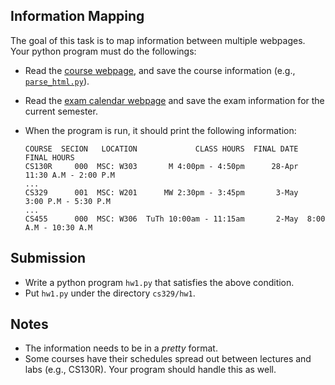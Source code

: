 ## Information Mapping

The goal of this task is to map information between multiple webpages. Your python program must do the followings:

* Read the [course webpage](http://www.mathcs.emory.edu/classes-semester.php?subject=CS&year=2015&term=2&graduate=0), and save the course information (e.g., [`parse_html.py`](../tree/master/src/regular_expressions/parse_html.py)).
* Read the [exam calendar webpage](http://registrar.emory.edu/Students/Calendars/examcalendar/emorycollege_examcalendar.html) and save the exam information for the current semester.
* When the program is run, it should print the following information:

   ```
   COURSE  SECION   LOCATION             CLASS HOURS  FINAL DATE           FINAL HOURS
   CS130R     000  MSC: W303       M 4:00pm - 4:50pm      28-Apr  11:30 A.M - 2:00 P.M
   ...
   CS329      001  MSC: W201      MW 2:30pm - 3:45pm       3-May   3:00 P.M - 5:30 P.M
   ...
   CS455      000  MSC: W306  TuTh 10:00am - 11:15am       2-May  8:00 A.M - 10:30 A.M
   ```

## Submission

* Write a python program `hw1.py` that satisfies the above condition.
* Put `hw1.py` under the directory `cs329/hw1`.

## Notes

* The information needs to be in a _pretty_ format.
* Some courses have their schedules spread out between lectures and labs (e.g., CS130R). Your program should handle this as well. 